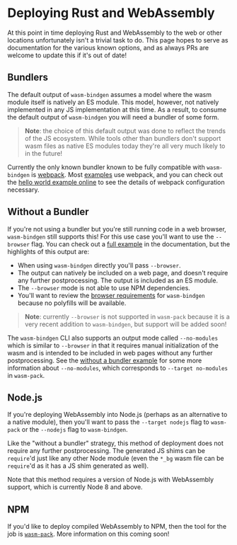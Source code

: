 # Deploying Rust and WebAssembly

At this point in time deploying Rust and WebAssembly to the web or other
locations unfortunately isn't a trivial task to do. This page hopes to serve
as documentation for the various known options, and as always PRs are welcome
to update this if it's out of date!

## Bundlers

The default output of `wasm-bindgen` assumes a model where the wasm module
itself is natively an ES module. This model, however, not natively implemented
in any JS implementation at this time. As a result, to consume the default
output of `wasm-bindgen` you will need a bundler of some form.

> **Note**: the choice of this default output was done to reflect the trends of
> the JS ecosystem. While tools other than bundlers don't support wasm files as
> native ES modules today they're all very much likely to in the future!

Currently the only known bundler known to be fully compatible with
`wasm-bindgen` is [webpack]. Most [examples] use webpack, and you can check out
the [hello world example online] to see the details of webpack configuration
necessary.

[webpack]: https://webpack.js.org/
[examples]: ../examples/index.html
[hello world example online]: ../examples/hello-world.html

## Without a Bundler

If you're not using a bundler but you're still running code in a web browser,
`wasm-bindgen` still supports this! For this use case you'll want to use the
`--browser` flag. You can check out a [full example][nomex] in the
documentation, but the highlights of this output are:

* When using `wasm-bindgen` directly you'll pass `--browser`.
* The output can natively be included on a web page, and doesn't require any
  further postprocessing. The output is included as an ES module.
* The `--browser` mode is not able to use NPM dependencies.
* You'll want to review the [browser requirements] for `wasm-bindgen` because
  no polyfills will be available.

> **Note**: currently `--browser` is not supported in `wasm-pack` because it is
> a very recent addition to `wasm-bindgen`, but support will be added soon!

[nomex]: ../examples/without-a-bundler.html
[rfc1]: https://github.com/rustwasm/rfcs/pull/6
[rfc2]: https://github.com/rustwasm/rfcs/pull/8
[browser requirements]: browser-support.html

The `wasm-bindgen` CLI also supports an output mode called `--no-modules` which
is similar to `--browser` in that it requires manual initialization of the wasm
and is intended to be included in web pages without any further postprocessing.
See the [without a bundler example][nomex] for some more information about
`--no-modules`, which corresponds to `--target no-modules` in `wasm-pack`.

## Node.js

If you're deploying WebAssembly into Node.js (perhaps as an alternative to a
native module), then you'll want to pass the `--target nodejs` flag to
`wasm-pack` or the `--nodejs` flag to `wasm-bindgen`.

Like the "without a bundler" strategy, this method of deployment does not
require any further postprocessing. The generated JS shims can be `require`'d
just like any other Node module (even the `*_bg` wasm file can be `require`'d
as it has a JS shim generated as well).

Note that this method requires a version of Node.js with WebAssembly support,
which is currently Node 8 and above.

## NPM

If you'd like to deploy compiled WebAssembly to NPM, then the tool for the job
is [`wasm-pack`]. More information on this coming soon!

[`wasm-pack`]: https://rustwasm.github.io/wasm-pack/book/
